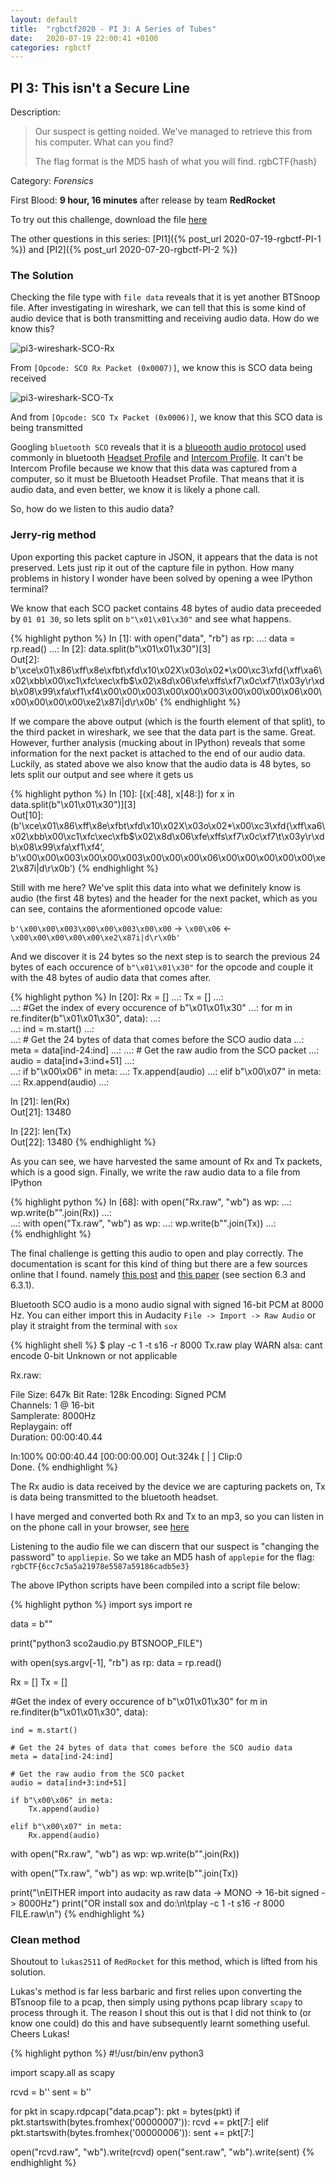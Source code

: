 ```yaml
---
layout: default
title:  "rgbctf2020 - PI 3: A Series of Tubes"
date:   2020-07-19 22:00:41 +0100
categories: rgbctf
---
```


## **PI 3: This isn't a Secure Line**
Description: 
>Our suspect is getting noided. We've managed to retrieve this from his computer. What can you find?
>
>The flag format is the MD5 hash of what you will find. rgbCTF{hash}

Category: *Forensics*

First Blood: **9 hour, 16 minutes** after release  by team **RedRocket**

To try out this challenge, download the file [here][pi3-dl]

The other questions in this series: [PI1]({% post_url 2020-07-19-rgbctf-PI-1 %}) and [PI2]({% post_url 2020-07-20-rgbctf-PI-2 %})

### **The Solution**
Checking the file type with `file data` reveals that it is yet another BTSnoop file. After investigating in wireshark, we can tell that this is some kind of audio device that is both transmitting and receiving audio data. How do we know this?

![pi3-wireshark-SCO-Rx]

From `[Opcode: SCO Rx Packet (0x0007)]`, we know this is SCO data being received

![pi3-wireshark-SCO-Tx]

And from `[Opcode: SCO Tx Packet (0x0006)]`, we know that this SCO data is being transmitted

Googling `bluetooth SCO` reveals that it is a [blueooth audio protocol][wiki_sco] used commonly in bluetooth [Headset Profile][wiki_hsp] and [Intercom Profile][wiki_icp]. It can't be Intercom Profile because we know that this data was captured from a computer, so it must be Bluetooth Headset Profile. That means that it is audio data, and even better, we know it is likely a phone call.

So, how do we listen to this audio data?

### **Jerry-rig method**
Upon exporting this packet capture in JSON, it appears that the data is not preserved. Lets just rip it out of the capture file in python. How many problems in history I wonder have been solved by opening a wee IPython terminal?

We know that each SCO packet contains 48 bytes of audio data preceeded by `01 01 30`, so lets split on `b"\x01\x01\x30"` and see what happens.

{% highlight python %}
In [1]: with open("data", "rb") as rp: 
    ...:     data = rp.read() 
    ...:
In [2]: data.split(b"\x01\x01\x30")[3]                                            
Out[2]: b'\xce\x01\x86\xff\x8e\xfbt\xfd\x10\x02X\x03o\x02*\x00\xc3\xfd{\xff\xa6\x02\xbb\x00\xc1\xfc\xec\xfb$\x02\x8d\x06\xfe\xffs\xf7\x0c\xf7\t\x03y\r\xdb\x08\x99\xfa\xf1\xf4\x00\x00\x003\x00\x00\x003\x00\x00\x00\x06\x00\x00\x00\x00\x00\xe2\x87i|d\r\x0b'
{% endhighlight %}

If we compare the above output (which is the fourth element of that split), to the third packet in wireshark, we see that the data part is the same. Great. However, further analysis (mucking about in IPython) reveals that some information for the next packet is attached to the end of our audio data. Luckily, as stated above we also know that the audio data is 48 bytes, so lets split our output and see where it gets us

{% highlight python %}
In [10]: [(x[:48], x[48:]) for x in data.split(b"\x01\x01\x30")][3]                   
Out[10]: 
(b'\xce\x01\x86\xff\x8e\xfbt\xfd\x10\x02X\x03o\x02*\x00\xc3\xfd{\xff\xa6\x02\xbb\x00\xc1\xfc\xec\xfb$\x02\x8d\x06\xfe\xffs\xf7\x0c\xf7\t\x03y\r\xdb\x08\x99\xfa\xf1\xf4',
 b'\x00\x00\x003\x00\x00\x003\x00\x00\x00\x06\x00\x00\x00\x00\x00\xe2\x87i|d\r\x0b')
{% endhighlight %}

Still with me here? We've split this data into what we definitely know is audio (the first 48 bytes) and the header for the next packet, which as you can see, contains the aformentioned opcode value:

`b'\x00\x00\x003\x00\x00\x003\x00\x00` -> `\x00\x06` <- `\x00\x00\x00\x00\x00\xe2\x87i|d\r\x0b'`

And we discover it is 24 bytes so the next step is to search the previous 24 bytes of each occurence of `b"\x01\x01\x30"` for the opcode and couple it with the 48 bytes of audio data that comes after.

{% highlight python %}
In [20]: Rx = [] 
    ...: Tx = [] 
    ...:  
    ...: #Get the index of every occurence of b"\x01\x01\x30"
    ...: for m in re.finditer(b"\x01\x01\x30", data): 
    ...:      
    ...:     ind = m.start() 
    ...:     
    ...:     # Get the 24 bytes of data that comes before the SCO audio data
    ...:     meta = data[ind-24:ind] 
    ...: 
    ...:     # Get the raw audio from the SCO packet
    ...:     audio = data[ind+3:ind+51] 
    ...:      
    ...:     if b"\x00\x06" in meta: 
    ...:         Tx.append(audio) 
    ...:     elif b"\x00\x07" in meta: 
    ...:         Rx.append(audio) 
    ...:                                                                              

In [21]: len(Rx)                                                                      
Out[21]: 13480

In [22]: len(Tx)                                                                      
Out[22]: 13480
{% endhighlight %}

As you can see, we have harvested the same amount of Rx and Tx packets, which is a good sign. Finally, we write the raw audio data to a file from IPython

{% highlight python %}
In [68]: with open("Rx.raw", "wb") as wp: 
    ...:     wp.write(b"".join(Rx)) 
    ...:  
    ...: with open("Tx.raw", "wb") as wp: 
    ...:     wp.write(b"".join(Tx)) 
    ...:        
{% endhighlight %}

The final challenge is getting this audio to open and play correctly. The documentation is scant for this kind of thing but there are a few sources online that I found. namely [this post][sco_format1] and [this paper][sco_format2] (see section 6.3 and 6.3.1).

Bluetooth SCO audio is a mono audio signal with signed 16-bit PCM at 8000 Hz. You can either import this in Audacity `File -> Import -> Raw Audio` or play it straight from the terminal with `sox`

{% highlight shell %}
$ play -c 1 -t s16 -r 8000 Tx.raw 
play WARN alsa: cant encode 0-bit Unknown or not applicable

Rx.raw:

 File Size: 647k      Bit Rate: 128k
  Encoding: Signed PCM    
  Channels: 1 @ 16-bit   
Samplerate: 8000Hz       
Replaygain: off         
  Duration: 00:00:40.44  

In:100%  00:00:40.44 [00:00:00.00] Out:324k  [      |      ]        Clip:0    
Done.
{% endhighlight %}

The Rx audio is data received by the device we are capturing packets on, Tx is data being transmitted to the bluetooth headset. 

I have merged and converted both Rx and Tx to an mp3, so you can listen in on the phone call in your browser, see [here][mp3_call]

Listening to the audio file we can discern that our suspect is "changing the password" to `appliepie`. So we take an MD5 hash of `applepie` for the flag: `rgbCTF{6cc7c5a5a21978e5587a59186cadb5e3}`

The above IPython scripts have been compiled into a script file below:

{% highlight python %}
import sys
import re

data = b""

print("python3 sco2audio.py BTSNOOP_FILE")

with open(sys.argv[-1], "rb") as rp:
    data = rp.read()


Rx = [] 
Tx = [] 

#Get the index of every occurence of b"\x01\x01\x30"
for m in re.finditer(b"\x01\x01\x30", data): 
    
    ind = m.start() 
    
    # Get the 24 bytes of data that comes before the SCO audio data
    meta = data[ind-24:ind] 

    # Get the raw audio from the SCO packet
    audio = data[ind+3:ind+51] 
    
    if b"\x00\x06" in meta: 
        Tx.append(audio) 

    elif b"\x00\x07" in meta: 
        Rx.append(audio) 


with open("Rx.raw", "wb") as wp:
    wp.write(b"".join(Rx))

with open("Tx.raw", "wb") as wp:
    wp.write(b"".join(Tx))


print("\nEITHER import into audacity as raw data -> MONO -> 16-bit signed -> 8000Hz")
print("OR install sox and do:\n\tplay -c 1 -t s16 -r 8000 FILE.raw\n")
{% endhighlight %}

### **Clean method**
Shoutout to `lukas2511` of `RedRocket` for this method, which is lifted from his solution. 

Lukas's method is far less barbaric and first relies upon converting the BTsnoop file to a pcap, then simply using pythons pcap library `scapy` to process through it. The reason I shout this out is that I did not think to (or know one could) do this and have subsequently learnt something useful. Cheers Lukas!

{% highlight python %}
#!/usr/bin/env python3

import scapy.all as scapy

rcvd = b''
sent = b''

for pkt in scapy.rdpcap("data.pcap"):
    pkt = bytes(pkt)
    if pkt.startswith(bytes.fromhex('00000007')):
        rcvd += pkt[7:]
    elif pkt.startswith(bytes.fromhex('00000006')):
        sent += pkt[7:]

open("rcvd.raw", "wb").write(rcvd)
open("sent.raw", "wb").write(sent)
{% endhighlight %}



[pi3-dl]: https://drive.google.com/uc?export=download&id=195L1AsIZ9oHRLm_xEISqHq0-nRtBGfNn

[pi3-wireshark-SCO-Rx]: /assets/images/rgbctf/pi/pi3_wireshark_SCO_Rx.png
[pi3-wireshark-SCO-Tx]: /assets/images/rgbctf/pi/pi3_wireshark_SCO_Tx.png

[wiki_sco]: https://en.wikipedia.org/wiki/List_of_Bluetooth_protocols#Synchronous_Connection-Oriented_(SCO)_link
[wiki_hsp]: https://en.wikipedia.org/wiki/List_of_Bluetooth_profiles#Headset_Profile_(HSP)
[wiki_icp]: https://en.wikipedia.org/wiki/List_of_Bluetooth_profiles#Intercom_Profile_(ICP)

[sco_format1]: https://01.org/jira/si/jira.issueviews:issue-html/BA-17/BA-17.html
[sco_format2]: https://www.diva-portal.org/smash/get/diva2:18370/FULLTEXT01.pdfMar

[mp3_call]: https://drive.google.com/file/d/1IvR11C2IAaeS0GcJbCoHlyD2MCzkfot-/view?usp=sharing